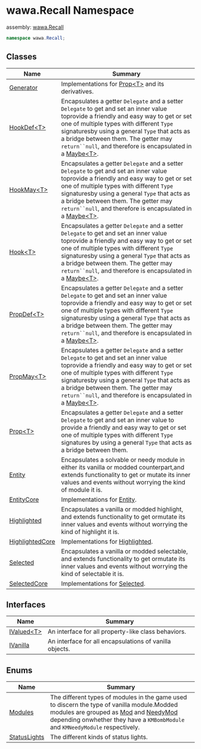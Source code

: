 # wawa\.Recall Namespace

assembly: [wawa\.Recall](../wawa.Recall.md)



```csharp
namespace wawa.Recall;
```

## Classes

| Name | Summary |
|------|---------|
| [Generator](./wawa.Recall/Generator.md) | Implementations for [Prop\<T\>](../wawa.Recall/wawa.Recall/Prop\`1.md) and its derivatives\. |
| [HookDef\<T\>](./wawa.Recall/HookDef\`1.md) | Encapsulates a getter `Delegate` and a setter `Delegate` to get and set an inner value toprovide a friendly and easy way to get or set one of multiple types with different `Type` signaturesby using a general `Type` that acts as a bridge between them\. The getter may `return``null`, and therefore is encapsulated in a [Maybe\<T\>](../wawa.Optionals/wawa.Optionals/Maybe\`1.md)\. |
| [HookMay\<T\>](./wawa.Recall/HookMay\`1.md) | Encapsulates a getter `Delegate` and a setter `Delegate` to get and set an inner value toprovide a friendly and easy way to get or set one of multiple types with different `Type` signaturesby using a general `Type` that acts as a bridge between them\. The getter may `return``null`, and therefore is encapsulated in a [Maybe\<T\>](../wawa.Optionals/wawa.Optionals/Maybe\`1.md)\. |
| [Hook\<T\>](./wawa.Recall/Hook\`1.md) | Encapsulates a getter `Delegate` and a setter `Delegate` to get and set an inner value toprovide a friendly and easy way to get or set one of multiple types with different `Type` signaturesby using a general `Type` that acts as a bridge between them\. The getter may `return``null`, and therefore is encapsulated in a [Maybe\<T\>](../wawa.Optionals/wawa.Optionals/Maybe\`1.md)\. |
| [PropDef\<T\>](./wawa.Recall/PropDef\`1.md) | Encapsulates a getter `Delegate` and a setter `Delegate` to get and set an inner value toprovide a friendly and easy way to get or set one of multiple types with different `Type` signaturesby using a general `Type` that acts as a bridge between them\. The getter may `return``null`, and therefore is encapsulated in a [Maybe\<T\>](../wawa.Optionals/wawa.Optionals/Maybe\`1.md)\. |
| [PropMay\<T\>](./wawa.Recall/PropMay\`1.md) | Encapsulates a getter `Delegate` and a setter `Delegate` to get and set an inner value toprovide a friendly and easy way to get or set one of multiple types with different `Type` signaturesby using a general `Type` that acts as a bridge between them\. The getter may `return``null`, and therefore is encapsulated in a [Maybe\<T\>](../wawa.Optionals/wawa.Optionals/Maybe\`1.md)\. |
| [Prop\<T\>](./wawa.Recall/Prop\`1.md) | Encapsulates a getter `Delegate` and a setter `Delegate` to get and set an inner value to provide a friendly and easy way to get or set one of multiple types with different `Type` signatures by using a general `Type` that acts as a bridge between them\. |
| [Entity](./wawa.Recall/Entity.md) | Encapsulates a solvable or needy module in either its vanilla or modded counterpart,and extends functionality to get or mutate its inner values and events without worrying the kind of module it is\. |
| [EntityCore](./wawa.Recall/EntityCore.md) | Implementations for [Entity](../wawa.Recall/wawa.Recall/Entity.md)\. |
| [Highlighted](./wawa.Recall/Highlighted.md) | Encapsulates a vanilla or modded highlight, and extends functionality to get ormutate its inner values and events without worrying the kind of highlight it is\. |
| [HighlightedCore](./wawa.Recall/HighlightedCore.md) | Implementations for [Highlighted](../wawa.Recall/wawa.Recall/Highlighted.md)\. |
| [Selected](./wawa.Recall/Selected.md) | Encapsulates a vanilla or modded selectable, and extends functionality to get ormutate its inner values and events without worrying the kind of selectable it is\. |
| [SelectedCore](./wawa.Recall/SelectedCore.md) | Implementations for [Selected](../wawa.Recall/wawa.Recall/Selected.md)\. |

## Interfaces

| Name | Summary |
|------|---------|
| [IValued\<T\>](./wawa.Recall/IValued\`1.md) | An interface for all property\-like class behaviors\. |
| [IVanilla](./wawa.Recall/IVanilla.md) | An interface for all encapsulations of vanilla objects\. |

## Enums

| Name | Summary |
|------|---------|
| [Modules](./wawa.Recall/Modules.md) | The different types of modules in the game used to discern the type of vanilla module\.Modded modules are grouped as [Mod](../wawa.Recall/wawa.Recall/Modules/Mod.md) and [NeedyMod](../wawa.Recall/wawa.Recall/Modules/NeedyMod.md) depending onwhether they have a `KMBombModule` and `KMNeedyModule` respectively\. |
| [StatusLights](./wawa.Recall/StatusLights.md) | The different kinds of status lights\. |

